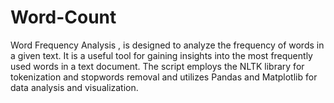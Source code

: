 # Word-Count
 Word Frequency Analysis , is designed to analyze the frequency of words in a given text. It is a useful tool for gaining insights into the most frequently used words in a text document. The script employs the NLTK library for tokenization and stopwords removal and utilizes Pandas and Matplotlib for data analysis and visualization.
